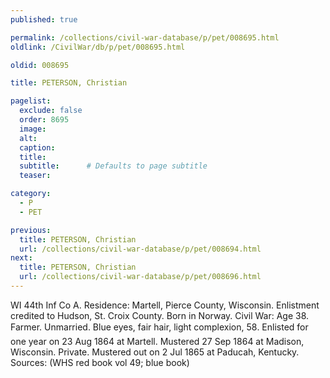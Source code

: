 ```yaml
---
published: true

permalink: /collections/civil-war-database/p/pet/008695.html
oldlink: /CivilWar/db/p/pet/008695.html

oldid: 008695

title: PETERSON, Christian

pagelist:
  exclude: false
  order: 8695
  image: 
  alt:
  caption:
  title:
  subtitle:      # Defaults to page subtitle
  teaser:

category: 
  - P 
  - PET

previous:
  title: PETERSON, Christian
  url: /collections/civil-war-database/p/pet/008694.html  
next:
  title: PETERSON, Christian
  url: /collections/civil-war-database/p/pet/008696.html   
---
```

WI 44th Inf Co A. Residence: Martell, Pierce County, Wisconsin. Enlistment credited to Hudson, St. Croix County. Born in Norway. Civil War: Age 38. Farmer. Unmarried. Blue eyes, fair hair, light complexion, 5&#146;8&#148;. Enlisted for one year on 23 Aug 1864 at Martell. Mustered 27 Sep 1864 at Madison, Wisconsin. Private. Mustered out on 2 Jul 1865 at Paducah, Kentucky. Sources: (WHS red book vol 49; blue book)